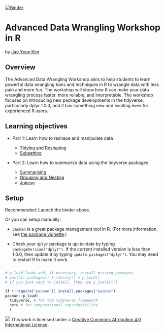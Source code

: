 [![Binder](https://mybinder.org/badge_logo.svg)](https://mybinder.org/v2/gh/jaeyk/advanced-data-wrangling/master)

# Advanced Data Wrangling Workshop in R

by [Jae Yeon Kim](https://jaeyk.github.io/)

## Overview

The Advanced Data Wrangling Workshop aims to help students to learn powerful data wrangling tools and techniques in R to wrangle data with less pain and more fun. The workshop will show how R can make your data wrangling process faster, more reliable, and interpretable. The workshop focuses on introducing new package developments in the tidyverse, particularly dplyr 1.0.0, and it has something new and exciting even for experienced R users.

## Learning objectives

- Part 1: Learn how to reshape and manipulate data

  - [Tidying and Reshaping](https://github.com/jaeyk/advanced-data-wrangling/blob/master/code/01_tidy_reshaping.Rmd)
  - [Subsetting](https://github.com/jaeyk/advanced-data-wrangling/blob/master/code/02_subsetting.Rmd)

- Part 2: Learn how to summarize data using the tidyverse packages

  - [Summarising](https://github.com/jaeyk/advanced-data-wrangling/blob/master/code/03_summarizing.Rmd)
  - [Grouping and Nesting](https://github.com/jaeyk/advanced-data-wrangling/blob/master/code/04_grouping_nesting.Rmd)
  - [Joining](https://github.com/jaeyk/advanced-data-wrangling/blob/master/code/05_joining.Rmd)

## Setup

Recommended: Launch the binder above. 

Or you can setup manually: 

- `pacman` is a great package management tool in R. (For more information, see [the package vignette](http://trinker.github.io/pacman/vignettes/Introduction_to_pacman.html).)

- Check your `dplyr` package is up-to-date by typing `packageVersion("dplyr")`. If the current installed version is less than 1.0.0, then update it by typing `update.packages("dplyr")`. You may need to restart R to make it work.

``` r

# p_load loads and, if necessary, install missing packages.
# install.packages() + library() = p_load()
# If you just want to install, then use p_install()

if (!require("pacman")) install.packages("pacman")
pacman::p_load(
  tidyverse, # for the tidyverse framework
  here # for computational reproducibility
  )

```

![](https://i.creativecommons.org/l/by/4.0/88x31.png) This work is licensed under a [Creative Commons Attribution 4.0 International License](https://creativecommons.org/licenses/by/4.0/).
